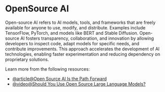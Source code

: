 # OpenSource AI

Open-source AI refers to AI models, tools, and frameworks that are freely available for anyone to use, modify, and distribute. Examples include TensorFlow, PyTorch, and models like BERT and Stable Diffusion. Open-source AI fosters transparency, collaboration, and innovation by allowing developers to inspect code, adapt models for specific needs, and contribute improvements. This approach accelerates the development of AI technologies, enabling faster experimentation and reducing dependency on proprietary solutions.

Learn more from the following resources:

- [@article@Open Source AI Is the Path Forward](https://about.fb.com/news/2024/07/open-source-ai-is-the-path-forward/)
- [@video@Should You Use Open Source Large Language Models?](https://www.youtube.com/watch?v=y9k-U9AuDeM)
